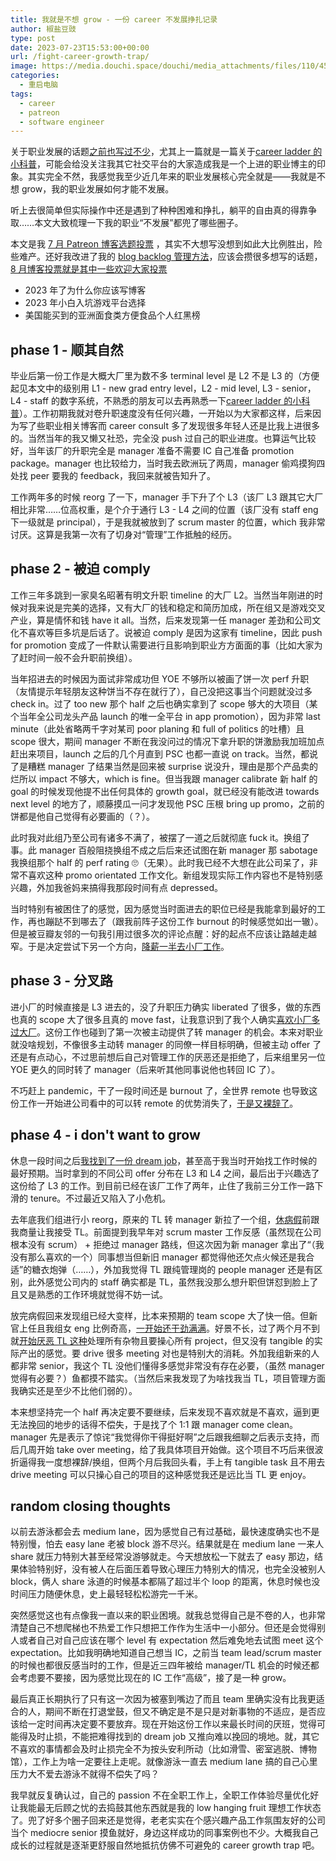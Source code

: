 ```yaml
---
title: 我就是不想 grow - 一份 career 不发展挣扎记录
author: 椒盐豆豉
type: post
date: 2023-07-23T15:53:00+00:00
url: /fight-career-growth-trap/
image: https://media.douchi.space/douchi/media_attachments/files/110/456/325/166/921/401/original/d6e1091840475fff.png
categories:
  - 重启电脑
tags:
  - career
  - patreon
  - software engineer
---
```


关于职业发展的话题[之前也写过不少](../tags/career/)，尤其上一篇就是一篇关于[career ladder 的小科普](../software-engineer-career-ladder/)，可能会给没关注我其它社交平台的大家造成我是一个上进的职业博主的印象。其实完全不然，我感觉我至少近几年来的职业发展核心完全就是——我就是不想 grow，我的职业发展如何才能不发展。

听上去很简单但实际操作中还是遇到了种种困难和挣扎，躺平的自由真的得靠争取……本文大致梳理一下我的职业“不发展”都兜了哪些圈子。

本文是我 [7 月 Patreon 博客选题投票](https://www.patreon.com/posts/2023-qi-yue-bo-84399357) ，其实不大想写没想到如此大比例胜出，险些难产。还好我改进了我的 [blog backlog 管理方法](https://douchi.space/@mtfront/110765841382819956)，应该会攒很多想写的话题，[8 月博客投票就是其中一些欢迎大家投票](https://www.patreon.com/posts/86550989)

- 2023 年了为什么你应该写博客
- 2023 年小白入坑游戏平台选择
- 美国能买到的亚洲面食类方便食品个人红黑榜

<!--more-->
## phase 1 - 顺其自然
毕业后第一份工作是大概大厂里为数不多 terminal level 是 L2 不是 L3 的（方便起见本文中的级别用 L1 - new grad entry level，L2 - mid level, L3 - senior，L4 - staff 的数字系统，不熟悉的朋友可以去再熟悉一下[career ladder 的小科普](../software-engineer-career-ladder/)）。工作初期我就对卷升职速度没有任何兴趣，一开始以为大家都这样，后来因为写了些职业相关博客而 career consult 多了发现很多年轻人还是比我上进很多的。当然当年的我又懒又社恐，完全没 push 过自己的职业进度。也算运气比较好，当年该厂的升职完全是 manager 准备不需要 IC 自己准备 promotion package。manager 也比较给力，当时我去欧洲玩了两周，manager 偷鸡摸狗四处找 peer 要我的 feedback，我回来就被告知升了。

工作两年多的时候 reorg 了一下，manager 手下升了个 L3（该厂 L3 跟其它大厂相比非常……位高权重，是个介于通行 L3 - L4 之间的位置（该厂没有 staff eng 下一级就是 principal），于是我就被放到了 scrum master 的位置，which 我非常讨厌。这算是我第一次有了切身对“管理”工作抵触的经历。

## phase 2 - 被迫 comply
工作三年多跳到一家臭名昭著有明文升职 timeline 的大厂 L2。当然当年刚进的时候对我来说是完美的选择，又有大厂的钱和稳定和简历加成，所在组又是游戏交叉产业，算是情怀和钱 have it all。当然，后来发现第一任 manager 差劲和公司文化不喜欢等巨多坑是后话了。说被迫 comply 是因为这家有 timeline，因此 push for promotion 变成了一件默认需要进行且影响到职业方方面面的事（比如大家为了赶时间一般不会升职前换组）。

当年招进去的时候因为面试非常成功但 YOE 不够所以被画了饼一次 perf 升职（友情提示年轻朋友这种饼当不存在就行了），自己没把这事当个问题就没过多 check in。过了 too new 那个 half 之后也确实拿到了 scope 够大的大项目（某个当年全公司龙头产品 launch 的唯一全平台 in app promotion），因为非常 last minute（此处省略两千字对某司 poor planing 和 full of politics 的吐槽）且 scope 很大，期间 manager 不断在我没问过的情况下拿升职的饼激励我加班加点赶出来项目，launch 之后的几个月直到 PSC 也都一直说 on track。当然，都说了是糟糕 manager 了结果当然是回来被 surprise 说没升，理由是那个产品卖的烂所以 impact 不够大，which is fine。但当我跟 manager calibrate 新 half 的 goal 的时候发现他提不出任何具体的 growth goal，就已经没有能改进 towards next level 的地方了，顺藤摸瓜一问才发现他 PSC 压根 bring up promo，之前的饼都是他自己觉得有必要画的（？）。

此时我对此组乃至公司有诸多不满了，被摆了一道之后就彻底 fuck it。换组了事。此 manager 百般阻挠换组不成之后后来还试图在新 manager 那 sabotage 我换组那个 half 的 perf rating 🙄️（无果）。此时我已经不大想在此公司呆了，非常不喜欢这种 promo orientated 工作文化。新组发现实际工作内容也不是特别感兴趣，外加我爸妈来搞得我那段时间有点 depressed。

当时特别有被困住了的感觉，因为感觉当时面进去的职位已经是我能拿到最好的工作，再也蹦跶不到哪去了（跟我前阵子这份工作 burnout 的时候感觉如出一辙）。但是被豆瓣友邻的一句我引用过很多次的评论点醒：好的起点不应该让路越走越窄。于是决定尝试下另一个方向，[降薪一半去小厂工作](../why-i-quit-facebook-part-2-whats-next/)。

## phase 3 - 分叉路
进小厂的时候直接是 L3 进去的，没了升职压力确实 liberated 了很多，做的东西也真的 scope 大了很多且真的 move fast，让我意识到了我个人确实[喜欢小厂多过大厂](../startup-vs-fang-difference/)。这份工作也碰到了第一次被主动提供了转 manager 的机会。本来对职业就没啥规划，不像很多主动转 manager 的同僚一样目标明确，但被主动 offer 了还是有点动心，不过思前想后自己对管理工作的厌恶还是拒绝了，后来组里另一位 YOE 更久的同时转了 manager（后来听其他同事说他也转回 IC 了）。

不巧赶上 pandemic，干了一段时间还是 burnout 了，全世界 remote 也导致这份工作一开始进公司看中的可以转 remote 的优势消失了，[于是又裸辞了](../i-quit-again-without-offer-or-deadline/)。

## phase 4 - i don't want to grow
休息一段时间之后[我找到了一份 dream job](../2022-dream-job/)，甚至高于我当时开始找工作时候的最好预期。当时拿到的不同公司 offer 分布在 L3 和 L4 之间，最后出于兴趣选了这份给了 L3 的工作。到目前已经在该厂工作了两年，止住了我前三分工作一路下滑的 tenure。不过最近又陷入了小危机。

去年底我们组进行小 reorg，原来的 TL 转 manager 新拉了一个组，[休病假](../hysterectomy-surgery-review-part-2/)前跟我商量让我接受 TL。前面提到我早年对 scrum master 工作反感（虽然现在公司根本没有 scrum） + 拒绝过 manager 路线，但这次因为新 manager 拿出了“（我没有那么喜欢的一个）同事想当但新旧 manager 都觉得他还欠点火候还是我合适”的糖衣炮弹（……），外加我觉得 TL 跟纯管理岗的 people manager 还是有区别，此外感觉公司内的 staff 确实都是 TL，虽然我没那么想升职但饼怼到脸上了且又是熟悉的工作环境就觉得不妨一试。

放完病假回来发现组已经大变样，比本来预期的 team scope 大了快一倍。但新官上任且我组女 eng 比例奇高，[一开始还干劲满满](https://douchi.space/@mtfront/109794693067309370)。好景不长，过了两个月不到就[开始厌恶 TL 这种](https://douchi.space/@mtfront/110340825693769633)处理所有杂物且要操心所有 project，但又没有 tangible 的实际产出的感觉。要 drive 很多 meeting 对也是特别大的消耗。外加我组新来的人都非常 senior，我这个 TL 没他们懂得多感觉非常没有存在必要，（虽然 manager 觉得有必要？）鱼都摸不踏实。（当然后来我发现了为啥找我当 TL，项目管理方面我确实还是至少不比他们弱的）。

本来想坚持完一个 half 再决定要不要继续，后来发现不喜欢就是不喜欢，逼到更无法挽回的地步的话得不偿失，于是找了个 1:1 跟 manager come clean。manager 先是表示了惊诧“我觉得你干得挺好啊”之后跟我细聊之后表示支持，而后几周开始 take over meeting，给了我具体项目开始做。这个项目不巧后来很波折逼得我一度想裸辞/换组，但两个月后我回头看，手上有 tangible task 且不用去 drive meeting 可以只操心自己的项目的这种感觉我还是远比当 TL 更 enjoy。

## random closing thoughts

以前去游泳都会去 medium lane，因为感觉自己有过基础，最快速度确实也不是特别慢，怕去 easy lane 老被 block 游不尽兴。结果就是在 medium lane 一来人 share 就压力特别大甚至经常没游够就走。今天想放松一下就去了 easy 那边，结果体验特别好，没有被人在后面压着导致心理压力特别大的情况，也完全没被别人 block，俩人 share 泳道的时候基本都隔了超过半个 loop 的距离，休息时候也没时间压力随便休息，史上最轻轻松松游完一千米。

突然感觉这也有点像我一直以来的职业困境。就我总觉得自己是不卷的人，也非常清楚自己不想爬梯也不热爱工作只想把工作作为生活中一小部分。但还是会觉得别人或者自己对自己应该在哪个 level 有 expectation 然后难免地去试图 meet 这个 expectation。比如我明确地知道自己想当 IC，之前当 team lead/scrum master 的时候也都很反感当时的工作，但是近三四年被给 manager/TL 机会的时候还都会考虑要不要接，因为感觉比现在的 IC 工作“高级”，接了是一种 grow。

最后真正长期执行了只有这一次因为被塞到嘴边了而且 team 里确实没有比我更适合的人，期间不断在打退堂鼓，但又不确定是不是只是对新事物的不适应，是否应该给一定时间再决定要不要放弃。现在开始这份工作以来最长时间的厌班，觉得可能得及时止损，不能把难得找到的 dream job 又推向难以挽回的境地。就，其它不喜欢的事情都会及时止损完全不为按头安利所动（比如滑雪、密室逃脱、博物馆），工作上为啥一定要往上走呢。就像游泳一直去 medium lane 搞的自己心里压力大不爱去游泳不就得不偿失了吗？

我早就反复确认过，自己的 passion 不在全职工作上，全职工作体验尽量优化好让我能最无后顾之忧的去捣鼓其他东西就是我的 low hanging fruit 理想工作状态了。兜了好多个圈子回来还是觉得，老老实实在个感兴趣产品工作氛围友好的公司当个 mediocre senior 摸鱼就好，身边这样成功的同事案例也不少。大概我自己成长的过程就是逐渐更舒服自然地抵抗仿佛不可避免的 career growth trap 吧。


